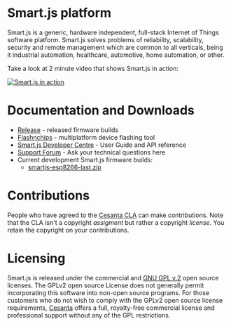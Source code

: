 # Smart.js platform

Smart.js is a generic, hardware independent, full-stack
Internet of Things software platform.
Smart.js solves problems of reliability, scalability, security
and remote management which are common to all verticals, being it industrial
automation, healthcare, automotive, home automation, or other.

Take a look at 2 minute video that shows Smart.js in action:

[![Smart.js in action](https://docs.cesanta.com/images/Smart.js.clip.png)](https://www.youtube.com/watch?v=6DYfGsqQzCg)

# Documentation and Downloads

- [Release](https://github.com/cesanta/smart.js/releases/latest) - released firmware builds
- [Flashnchips](https://github.com/cesanta/fnc/releases/latest) - multiplatform device flashing tool
- [Smart.js Developer Centre](https://docs.cesanta.com/smartjs) - User Guide and API reference
- [Support Forum](http://forum.cesanta.com/index.php?p=/categories/smart-js) -
  Ask your technical questions here
- Current development Smart.js firmware builds:
   - [smartjs-esp8266-last.zip](https://backend.cesanta.com/devel/smartjs-esp8266-last.zip)

# Contributions

People who have agreed to the
[Cesanta CLA](https://docs.cesanta.com/contributors_la.shtml)
can make contributions. Note that the CLA isn't a copyright
_assigment_ but rather a copyright _license_.
You retain the copyright on your contributions.

# Licensing

Smart.js is released under the commercial and
[GNU GPL v.2](http://www.gnu.org/licenses/old-licenses/gpl-2.0.html) open
source licenses. The GPLv2 open source License does not generally permit
incorporating this software into non-open source programs.
For those customers who do not wish to comply with the GPLv2 open
source license requirements,
[Cesanta](https://www.cesanta.com) offers a full,
royalty-free commercial license and professional support
without any of the GPL restrictions.
